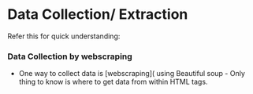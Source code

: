 # Data Collection/ Extraction



Refer this for quick understanding: 

### Data Collection by webscraping

* One way to collect data is [webscraping]( using Beautiful soup - Only thing to know is where to get data from within HTML tags.

